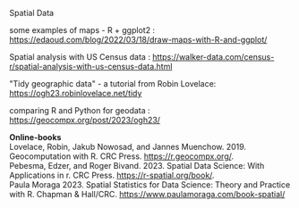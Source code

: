 Spatial Data

some examples of maps - R + ggplot2 : https://edaoud.com/blog/2022/03/18/draw-maps-with-R-and-ggplot/

Spatial analysis with US Census data : https://walker-data.com/census-r/spatial-analysis-with-us-census-data.html  

"Tidy geographic data" - a tutorial from Robin Lovelace: https://ogh23.robinlovelace.net/tidy

comparing R and Python for geodata : https://geocompx.org/post/2023/ogh23/  

**Online-books**  
Lovelace, Robin, Jakub Nowosad, and Jannes Muenchow. 2019. Geocomputation with R. CRC Press. https://r.geocompx.org/.  
Pebesma, Edzer, and Roger Bivand. 2023. Spatial Data Science: With Applications in r. CRC Press. https://r-spatial.org/book/.   
Paula Moraga 2023. Spatial Statistics for Data Science: Theory and Practice with R. Chapman & Hall/CRC. https://www.paulamoraga.com/book-spatial/  
